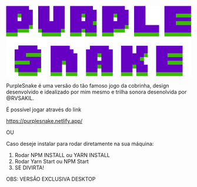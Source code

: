 <img src="https://github.com/CarmoDev/PurpleSnake/blob/main/src/assets/title.svg"/>

PurpleSnake é uma versão do tão famoso jogo da cobrinha, design desenvolvido e idealizado por mim mesmo e trilha sonora desenolvida por @RVSAKIL.

É possível jogar através do link

https://purplesnake.netlify.app/

OU

Caso deseje instalar para rodar diretamente na sua máquina:

1. Rodar NPM INSTALL ou YARN INSTALL
2. Rodar Yarn Start ou NPM Start
3. SE DIVIRTA!

OBS: VERSÂO EXCLUSIVA DESKTOP
